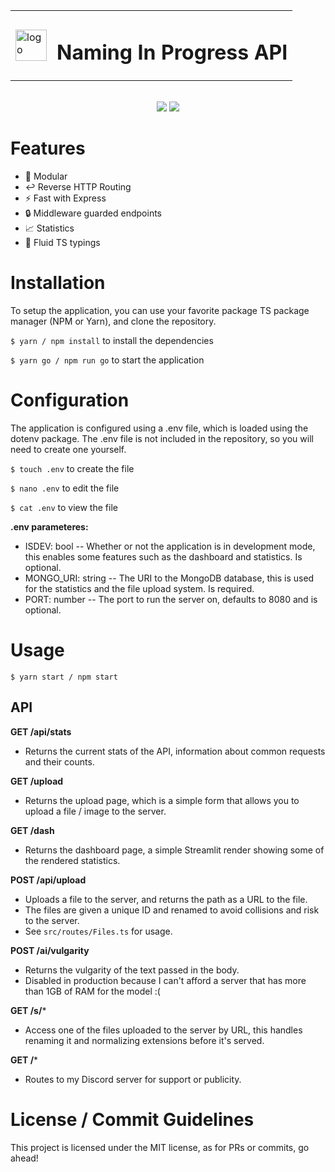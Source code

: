 <div style="text-align: center">
<table align="center">
  <tr>
    <td><img src="https://cdn.cdnlogo.com/logos/t/96/typescript.svg" alt="logo" width="50" height="50"></td>
    <td><h1>Naming In Progress API</h1></td>
  </tr>
</table>

<br>
<!-- Badges -->
<img src="https://img.shields.io/github/commit-activity/m/furry/naminginprogress-mult-api?style=for-the-badge" />
<img src="https://img.shields.io/discord/769020183540400128?style=for-the-badge" />
</div>

# Features
 - 🧩 Modular
 - ↩️ Reverse HTTP Routing
 - ⚡️ Fast with Express
 - 🔒 Middleware guarded endpoints
 - 📈 Statistics
 - 📓 Fluid TS typings

# Installation
To setup the application, you can use your favorite package TS package manager (NPM or Yarn), and clone the repository.

``$ yarn / npm install`` to install the dependencies

``$ yarn go / npm run go`` to start the application

# Configuration
The application is configured using a .env file, which is loaded using the dotenv package. The .env file is not included in the repository, so you will need to create one yourself.

``$ touch .env`` to create the file

``$ nano .env`` to edit the file

``$ cat .env`` to view the file

**.env parameteres:**
 - ISDEV: bool -- Whether or not the application is in development mode, this enables some features such as the dashboard and statistics. Is optional.
 - MONGO_URI: string -- The URI to the MongoDB database, this is used for the statistics and the file upload system. Is required.
 - PORT: number -- The port to run the server on, defaults to 8080 and is optional.
# Usage
``$ yarn start / npm start``

## API

**GET /api/stats**
- Returns the current stats of the API, information about common requests and their counts.

**GET /upload**
- Returns the upload page, which is a simple form that allows you to upload a file / image to the server.

**GET /dash**
- Returns the dashboard page, a simple Streamlit render showing some of the rendered statistics.

**POST /api/upload**
- Uploads a file to the server, and returns the path as a URL to the file.
- The files are given a unique ID and renamed to avoid collisions and risk to the server.
- See `src/routes/Files.ts` for usage.

**POST /ai/vulgarity**
- Returns the vulgarity of the text passed in the body.
- Disabled in production because I can't afford a server that has more than 1GB of RAM for the model :(

**GET /s/*** 
- Access one of the files uploaded to the server by URL, this handles renaming it and normalizing extensions before it's served.

**GET /*** 
- Routes to my Discord server for support or publicity.

# License / Commit Guidelines
This project is licensed under the MIT license, as for PRs or commits, go ahead!